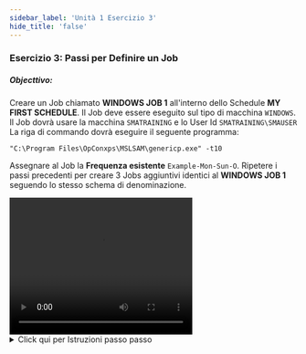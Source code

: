 ```yaml
---
sidebar_label: 'Unità 1 Esercizio 3'
hide_title: 'false'
---
```


### Esercizio 3: Passi per Definire un Job 

##### Objecttivo:

Creare un Job chiamato **WINDOWS JOB 1** all'interno dello Schedule **MY FIRST SCHEDULE**. Il Job deve essere eseguito sul tipo di macchina ```WINDOWS```. Il Job dovrà usare la macchina ```SMATRAINING``` e lo User Id ```SMATRAINING\SMAUSER``` La riga di commando dovrà eseguire il seguente programma:

```"C:\Program Files\OpConxps\MSLSAM\genericp.exe" -t10```

Assegnare al Job la **Frequenza esistente** ```Example-Mon-Sun-O```. Ripetere i passi precedenti per creare 3 Jobs aggiuntivi identici al **WINDOWS JOB 1** seguendo lo stesso schema di denominazione.

<div>
<video width="320" height="240" controls>
  <source src="videobasic/U1E3.mp4" type="video/mp4"></source>
Your browser does not support the video tag.
</video>
</div>

<details>

<summary>Click qui per Istruzioni passo passo</summary>

1. Nella sezione Administration, effettuare Doppio-Click su **Job Master**.
2. Nell'elenco a discesa Schedule, selezionare **My First Schedule**.
3. Click sul pulsante Add nella barra degli strumenti nella finestra **Job Master**.
4. Nella casella di testo Name, inserire **Windows Job 1**.
5. Nell'elenco a discesa Job Type, seleziona **Windows**.
6. Nell'elenco a discesa Primary Machine selezionare la macchina ```SMATraining``` su cui eseguire il lavoro.
7. Nell'elenco a discesa User ID, selezionare ```SMATRAINING\SMAUSER```
8. Nella **Command Line**, digitare:
```
“C:\Program Files\OpConxps\MSLSAM\genericp.exe” –t10
```
9. Click sul pulsante **Save** nella barra degli strumenti nella finestra **Job Master**.
10. All'interno della schermata **Job Master**, nelle Proprietà del Job fare click nel tab Frequency.
11. All'interno del riquadro delle frequenze, **Frequency List**, fare click sul pulsante Add (situato sotto la lista delle Frequnze).
12. Verrà avviata la schermata guidata **Frequency Definition Wizard**.
13. Selezionare **Use Existing Frequency**.
14. Dall'elenco a discesa, selezionare la Frequenza ```Example-Mon-Sun-O```, fare click su **Next** e poi **Finish**. Ripetete i passi da 3 a 14 per creare tre Jobs identici a **Windows Job 1**.
15. **Windows Job 2**
16. **Windows Job 3**
17. **Windows Job 4**
18. Chiudere la finestra **Job Master**.

</details>

